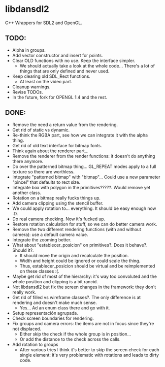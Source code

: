 # libdansdl2
C++ Wrappers for SDL2 and OpenGL.

## TODO: 

- Alpha in groups.
- Add vector constructor and insert for points.
- Clear OLD functions with no use. Keep the interface simpler. 
	- We should actually take a look at the whole code... There's a lot of things that are only defined and never used.
- Keep clearing old SDL_Rect functions.
	- At least on the video part.
- Cleanup warnings.
- Revise TODOs.
- In the future, fork for OPENGL 1.4 and the rest.


## DONE:
- Remove the need a return value from the rendering.
- Get rid of static vs dynamic.
- Re-think the RGBA part, see how we can integrate it with the alpha thing.
- Get rid of old text interface for bitmap fonts.
- Think again about the renderer part... 
- Remove the renderer from the render functions: it doesn't do anything there anymore.
- Do over the patterned bitmap thing... GL_REPEAT modes apply to a full texture so there are worthless.
- Integrate "patterned bitmap" with "bitmap"... Could use a new parameter "pincel" that defaults to rect size.
- Integrate box with polygon in the primitives?????. Would remove yet another class. 
- Rotation on a bitmap really fucks things up.
- Add camera clipping using the stencil buffer.
- We could apply rotation to... everything. It should be easy enough now :D.
- Do real camera checking. Now it's fucked up.
- Restore rotation calculation for stuff, so we can do better camera work.
- Remove the two different rendering functions (with and without camera): use a default camera value.
- Integrate the zooming better.
- What about "establecer_posicion" on primitives?. Does it behave?. Should it?.
	- It should move the origin and recalculate the position. 
	- Width and height could be ignored or could scale the thing.
	- Thus, establecer_posicion should be virtual and be reimplemented on these classes :(.
- Maybe get rid of most of the hierarchy: it's way too convoluted and the whole position and clipping is a bit rancid.
- Not libdansdl2 but fix the screen changes in the framework: they don't really work.
- Get rid of filled vs wireframe classes?. The only difference is at rendering and doesn't make much sense. 
	- Yes... Ad an enum class there and go with it.
- Setup representación agrupada.
- Check screen boundaries for rendering.
- Fix groups and camera errors: the items are not in focus since they're not displaced.
	- Either skip the check if the whole group is in position...
	- Or add the distance to the check across the calls.
- Add rotation to groups
	- After various tries I think it's better to skip the screen check for each single element: it's very problematic with rotations and leads to dirty code.
